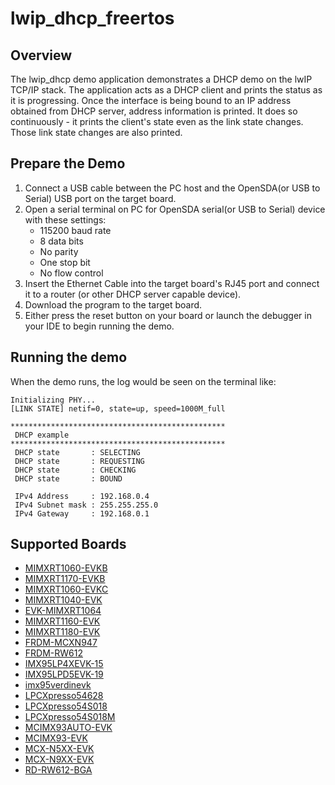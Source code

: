 # lwip_dhcp_freertos

## Overview

The lwip_dhcp demo application demonstrates a DHCP demo on the lwIP TCP/IP stack.
The application acts as a DHCP client and prints the status as it is progressing.
Once the interface is being bound to an IP address obtained from DHCP server, address information is printed.
It does so continuously - it prints the client's state even as the link state changes.
Those link state changes are also printed.

## Prepare the Demo
1.  Connect a USB cable between the PC host and the OpenSDA(or USB to Serial) USB port on the target board.
2.  Open a serial terminal on PC for OpenSDA serial(or USB to Serial) device with these settings:
    - 115200 baud rate
    - 8 data bits
    - No parity
    - One stop bit
    - No flow control
3.  Insert the Ethernet Cable into the target board's RJ45 port and connect it to a router (or other DHCP server capable device).
4.  Download the program to the target board.
5.  Either press the reset button on your board or launch the debugger in your IDE to begin running the demo.

## Running the demo
When the demo runs, the log would be seen on the terminal like:

    Initializing PHY...
    [LINK STATE] netif=0, state=up, speed=1000M_full

    ************************************************
     DHCP example
    ************************************************
     DHCP state       : SELECTING
     DHCP state       : REQUESTING
     DHCP state       : CHECKING
     DHCP state       : BOUND

     IPv4 Address     : 192.168.0.4
     IPv4 Subnet mask : 255.255.255.0
     IPv4 Gateway     : 192.168.0.1

## Supported Boards
- [MIMXRT1060-EVKB](../../../_boards/evkbmimxrt1060/lwip_examples/lwip_dhcp/freertos/example_board_readme.md)
- [MIMXRT1170-EVKB](../../../_boards/evkbmimxrt1170/lwip_examples/lwip_dhcp/freertos/example_board_readme.md)
- [MIMXRT1060-EVKC](../../../_boards/evkcmimxrt1060/lwip_examples/lwip_dhcp/freertos/example_board_readme.md)
- [MIMXRT1040-EVK](../../../_boards/evkmimxrt1040/lwip_examples/lwip_dhcp/freertos/example_board_readme.md)
- [EVK-MIMXRT1064](../../../_boards/evkmimxrt1064/lwip_examples/lwip_dhcp/freertos/example_board_readme.md)
- [MIMXRT1160-EVK](../../../_boards/evkmimxrt1160/lwip_examples/lwip_dhcp/freertos/example_board_readme.md)
- [MIMXRT1180-EVK](../../../_boards/evkmimxrt1180/lwip_examples/lwip_dhcp/freertos/example_board_readme.md)
- [FRDM-MCXN947](../../../_boards/frdmmcxn947/lwip_examples/lwip_dhcp/freertos/example_board_readme.md)
- [FRDM-RW612](../../../_boards/frdmrw612/lwip_examples/lwip_dhcp/freertos/example_board_readme.md)
- [IMX95LP4XEVK-15](../../../_boards/imx95lp4xevk15/lwip_examples/lwip_dhcp/freertos/example_board_readme.md)
- [IMX95LPD5EVK-19](../../../_boards/imx95lpd5evk19/lwip_examples/lwip_dhcp/freertos/example_board_readme.md)
- [imx95verdinevk](../../../_boards/imx95verdinevk/lwip_examples/lwip_dhcp/freertos/example_board_readme.md)
- [LPCXpresso54628](../../../_boards/lpcxpresso54628/lwip_examples/lwip_dhcp/freertos/example_board_readme.md)
- [LPCXpresso54S018](../../../_boards/lpcxpresso54s018/lwip_examples/lwip_dhcp/freertos/example_board_readme.md)
- [LPCXpresso54S018M](../../../_boards/lpcxpresso54s018m/lwip_examples/lwip_dhcp/freertos/example_board_readme.md)
- [MCIMX93AUTO-EVK](../../../_boards/mcimx93autoevk/lwip_examples/lwip_dhcp/freertos/example_board_readme.md)
- [MCIMX93-EVK](../../../_boards/mcimx93evk/lwip_examples/lwip_dhcp/freertos/example_board_readme.md)
- [MCX-N5XX-EVK](../../../_boards/mcxn5xxevk/lwip_examples/lwip_dhcp/freertos/example_board_readme.md)
- [MCX-N9XX-EVK](../../../_boards/mcxn9xxevk/lwip_examples/lwip_dhcp/freertos/example_board_readme.md)
- [RD-RW612-BGA](../../../_boards/rdrw612bga/lwip_examples/lwip_dhcp/freertos/example_board_readme.md)
